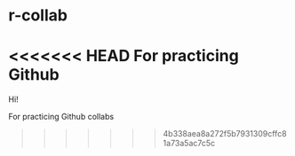 # r-collab
<<<<<<< HEAD
For practicing Github
=======

Hi!

For practicing Github collabs
>>>>>>> 4b338aea8a272f5b7931309cffc81a73a5ac7c5c
